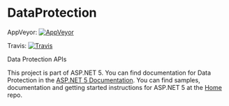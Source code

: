 DataProtection
==============
AppVeyor: [![AppVeyor](https://ci.appveyor.com/api/projects/status/4mki61bux5vby6it/branch/dev?svg=true)](https://ci.appveyor.com/project/aspnetci/DataProtection/branch/dev)

Travis:   [![Travis](https://travis-ci.org/aspnet/DataProtection.svg?branch=dev)](https://travis-ci.org/aspnet/DataProtection)

Data Protection APIs 

This project is part of ASP.NET 5. You can find documentation for Data Protection in the [ASP.NET 5 Documentation](http://docs.asp.net/en/latest/security/data-protection/index.html). You can find samples, documentation and getting started instructions for ASP.NET 5 at the [Home](https://github.com/aspnet/home) repo. 
